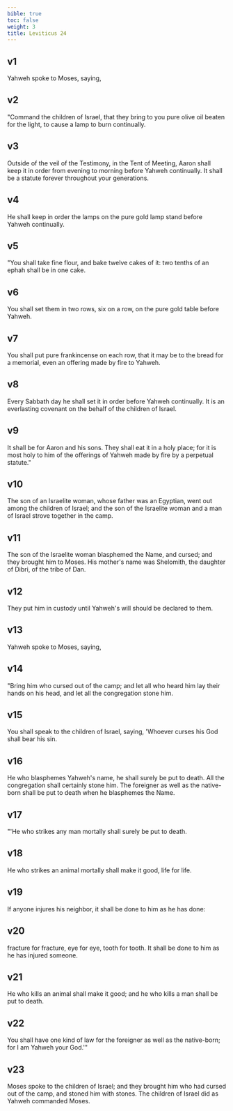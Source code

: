 ```yaml
---
bible: true
toc: false
weight: 3
title: Leviticus 24
---
```




## v1 
Yahweh spoke to Moses, saying, 

## v2 
"Command the children of Israel, that they bring to you pure olive oil beaten for the light, to cause a lamp to burn continually. 

## v3 
Outside of the veil of the Testimony, in the Tent of Meeting, Aaron shall keep it in order from evening to morning before Yahweh continually. It shall be a statute forever throughout your generations. 

## v4 
He shall keep in order the lamps on the pure gold lamp stand before Yahweh continually. 

## v5 
"You shall take fine flour, and bake twelve cakes of it: two tenths of an ephah shall be in one cake. 

## v6 
You shall set them in two rows, six on a row, on the pure gold table before Yahweh. 

## v7 
You shall put pure frankincense on each row, that it may be to the bread for a memorial, even an offering made by fire to Yahweh. 

## v8 
Every Sabbath day he shall set it in order before Yahweh continually. It is an everlasting covenant on the behalf of the children of Israel. 

## v9 
It shall be for Aaron and his sons. They shall eat it in a holy place; for it is most holy to him of the offerings of Yahweh made by fire by a perpetual statute." 

## v10 
The son of an Israelite woman, whose father was an Egyptian, went out among the children of Israel; and the son of the Israelite woman and a man of Israel strove together in the camp. 

## v11 
The son of the Israelite woman blasphemed the Name, and cursed; and they brought him to Moses. His mother's name was Shelomith, the daughter of Dibri, of the tribe of Dan. 

## v12 
They put him in custody until Yahweh's will should be declared to them. 

## v13 
Yahweh spoke to Moses, saying, 

## v14 
"Bring him who cursed out of the camp; and let all who heard him lay their hands on his head, and let all the congregation stone him. 

## v15 
You shall speak to the children of Israel, saying, 'Whoever curses his God shall bear his sin. 

## v16 
He who blasphemes Yahweh's name, he shall surely be put to death. All the congregation shall certainly stone him. The foreigner as well as the native-born shall be put to death when he blasphemes the Name. 

## v17 
"'He who strikes any man mortally shall surely be put to death. 

## v18 
He who strikes an animal mortally shall make it good, life for life. 

## v19 
If anyone injures his neighbor, it shall be done to him as he has done: 

## v20 
fracture for fracture, eye for eye, tooth for tooth. It shall be done to him as he has injured someone. 

## v21 
He who kills an animal shall make it good; and he who kills a man shall be put to death. 

## v22 
You shall have one kind of law for the foreigner as well as the native-born; for I am Yahweh your God.'" 

## v23 
Moses spoke to the children of Israel; and they brought him who had cursed out of the camp, and stoned him with stones. The children of Israel did as Yahweh commanded Moses.



